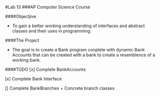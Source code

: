 #Lab 13
###AP Computer Science Course

####Objectjive
- To gain a better working understanding of interfaces and abstract classes and their uses in programming.

####The Project
- The goal is to create a Bank program conplete with dynamic Bank Accounts that can be created with a bank to create a resemblence of a working bank.

####TODO
[x] Complete BankAccounts

[x] Complete Bank Interface

[] Complete BankBranches + Concrete branch classes
